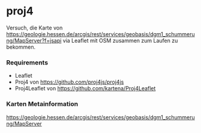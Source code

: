 # proj4

Versuch, die Karte von https://geologie.hessen.de/arcgis/rest/services/geobasis/dgm1_schummerung/MapServer?f=jsapi via Leaflet mit OSM zusammen zum Laufen zu bekommen.


### Requirements

* Leaflet
* Proj4 von https://github.com/proj4js/proj4js 
* Proj4Leaflet von https://github.com/kartena/Proj4Leaflet


### Karten Metainformation

https://geologie.hessen.de/arcgis/rest/services/geobasis/dgm1_schummerung/MapServer
